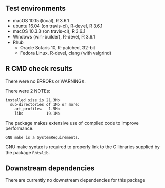 
## Test environments

* macOS 10.15 (local), R 3.6.1
* ubuntu 16.04 (on travis-ci), R-devel, R 3.6.1
* macOS 10.3.3 (on travis-ci), R 3.6.1
* Windows (win-builder), R-devel, R 3.6.1
* Rhub
    - Oracle Solaris 10, R-patched, 32-bit
    - Fedora Linux, R-devel, clang (with valgrind)



## R CMD check results


There were no ERRORs or WARNINGs.


There were 2 NOTEs:

```
installed size is 21.3Mb
  sub-directories of 1Mb or more:
    art_profiles   1.5Mb
    libs          19.1Mb
```

The package makes extensive use of compiled code to improve performance.


```
GNU make is a SystemRequirements.
```

GNU make syntax is required to properly link to the C libraries supplied by the
package `Rhtslib`.




## Downstream dependencies

There are currently no downstream dependencies for this package
